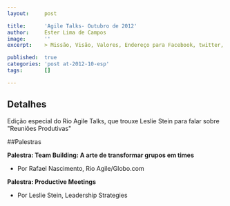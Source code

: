 ```yaml
---
layout:     post

title:      'Agile Talks- Outubro de 2012'
author:     Ester Lima de Campos
image:      ''
excerpt:    > Missão, Visão, Valores, Endereço para Facebook, twitter, grupo no google, etc.

published:  true
categories: 'post at-2012-10-esp'
tags:       []

---
```


## Detalhes

Edição especial do Rio Agile Talks, que trouxe Leslie Stein para falar sobre "Reuniões Produtivas"

##Palestras

**Palestra: Team Building: A arte de transformar grupos em times**
- Por Rafael Nascimento, Rio Agile/Globo.com

**Palestra: Productive Meetings**
- Por Leslie Stein, Leadership Strategies


